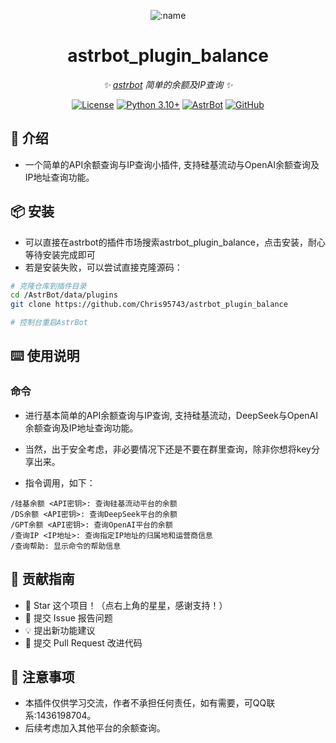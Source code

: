 
<div align="center">

![:name](https://count.getloli.com/@astrbot_plugin_balance?name=astrbot_plugin_balance&theme=minecraft&padding=6&offset=0&align=top&scale=1&pixelated=1&darkmode=auto)

# astrbot_plugin_balance

_✨ [astrbot](https://github.com/AstrBotDevs/AstrBot) 简单的余额及IP查询 ✨_  

[![License](https://img.shields.io/badge/License-MIT-green.svg)](https://opensource.org/licenses/MIT)
[![Python 3.10+](https://img.shields.io/badge/Python-3.10%2B-blue.svg)](https://www.python.org/)
[![AstrBot](https://img.shields.io/badge/AstrBot-3.4%2B-orange.svg)](https://github.com/Soulter/AstrBot)
[![GitHub](https://img.shields.io/badge/作者-Chris-blue)](https://github.com/Chris95743)

</div>

## 🤝 介绍

- 一个简单的API余额查询与IP查询小插件, 支持硅基流动与OpenAI余额查询及IP地址查询功能。

## 📦 安装

- 可以直接在astrbot的插件市场搜索astrbot_plugin_balance，点击安装，耐心等待安装完成即可
- 若是安装失败，可以尝试直接克隆源码：

```bash
# 克隆仓库到插件目录
cd /AstrBot/data/plugins
git clone https://github.com/Chris95743/astrbot_plugin_balance

# 控制台重启AstrBot
```

## ⌨️ 使用说明

### 命令

- 进行基本简单的API余额查询与IP查询, 支持硅基流动，DeepSeek与OpenAI余额查询及IP地址查询功能。
- 当然，出于安全考虑，非必要情况下还是不要在群里查询，除非你想将key分享出来。

- 指令调用，如下：

```plaintext
/硅基余额 <API密钥>: 查询硅基流动平台的余额
/DS余额 <API密钥>: 查询DeepSeek平台的余额
/GPT余额 <API密钥>: 查询OpenAI平台的余额
/查询IP <IP地址>: 查询指定IP地址的归属地和运营商信息
/查询帮助: 显示命令的帮助信息
```

## 👥 贡献指南

- 🌟 Star 这个项目！（点右上角的星星，感谢支持！）
- 🐛 提交 Issue 报告问题
- 💡 提出新功能建议
- 🔧 提交 Pull Request 改进代码

## 📌 注意事项

- 本插件仅供学习交流，作者不承担任何责任，如有需要，可QQ联系:1436198704。
- 后续考虑加入其他平台的余额查询。
